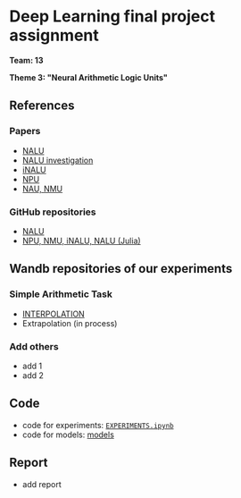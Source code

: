 
# Deep Learning final project assignment

**Team: 13**

**Theme 3: "Neural Arithmetic Logic Units"**

## References

### Papers
- [NALU](https://arxiv.org/pdf/1808.00508.pdf)
- [NALU investigation](https://github.com/FrederikWarburg/latent_disagreement)
- [iNALU](https://arxiv.org/pdf/2003.07629v1.pdf)
- [NPU](https://arxiv.org/pdf/2006.01681.pdf)
- [NAU, NMU](https://openreview.net/pdf?id=H1gNOeHKPS)

### GitHub repositories
- [NALU](https://github.com/kevinzakka/NALU-pytorch)
- [NPU, NMU, iNALU, NALU (Julia)](https://github.com/nmheim/NeuralArithmetic.jl)

## Wandb repositories of our experiments

### Simple Arithmetic Task
- [INTERPOLATION](https://wandb.ai/galmitr/INTERPOLATION)
- Extrapolation (in process)

### Add others
- add 1
- add 2

## Code
- code for experiments: [`EXPERIMENTS.ipynb`](EXPERIMENTS.ipynb)
- code for models: [models](\models)

## Report
- add report